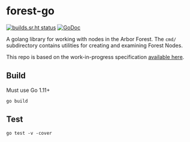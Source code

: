 # forest-go

[![builds.sr.ht status](https://builds.sr.ht/~whereswaldon/forest-go.svg)](https://builds.sr.ht/~whereswaldon/forest-go?)
[![GoDoc](https://godoc.org/git.sr.ht/~whereswaldon/forest-go?status.svg)](https://godoc.org/git.sr.ht/~whereswaldon/forest-go)

A golang library for working with nodes in the Arbor Forest. The `cmd/` subdirectory contains utilities for creating and examining Forest Nodes.

This repo is based on the work-in-progress specification [available here](https://github.com/arborchat/protocol/blob/forest/spec/Forest.md).

## Build

Must use Go 1.11+

`go build`

## Test

`go test -v -cover`
